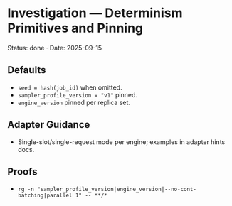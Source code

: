 # Investigation — Determinism Primitives and Pinning

Status: done · Date: 2025-09-15

## Defaults

- `seed = hash(job_id)` when omitted.
- `sampler_profile_version = "v1"` pinned.
- `engine_version` pinned per replica set.

## Adapter Guidance

- Single-slot/single-request mode per engine; examples in adapter hints docs.

## Proofs

- `rg -n "sampler_profile_version|engine_version|--no-cont-batching|parallel 1" -- **/*`
